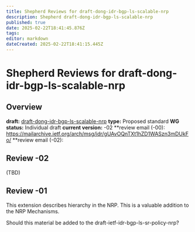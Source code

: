 ```yaml
---
title: Shepherd Reviews for draft-dong-idr-bgp-ls-scalable-nrp
description: Shepherd draft-dong-idr-bgp-ls-scalable-nrp
published: true
date: 2025-02-22T18:41:45.876Z
tags: 
editor: markdown
dateCreated: 2025-02-22T18:41:15.445Z
---
```


# Shepherd Reviews for draft-dong-idr-bgp-ls-scalable-nrp


## Overview 

**draft:** [draft-dong-idr-bgp-ls-scalable-nrp](https://datatracker.ietf.org/doc/draft-dong-idr-bgp-ls-scalable-nrp)
**type:** Proposed standard 
**WG status:** Individual draft 
**current version:** -02 
**review email (-00): https://mailarchive.ietf.org/arch/msg/idr/gUAvOQnTXt1hZD1WASzn3mDUkFo/
**review email (-02):

## Review -02 

(TBD) 


## Review -01 

This extension describes hierarchy in the
NRP.  This is a valuable addition to the NRP
Mechanisms.

Should this material be added to the draft-ietf-idr-bgp-ls-sr-policy-nrp?


